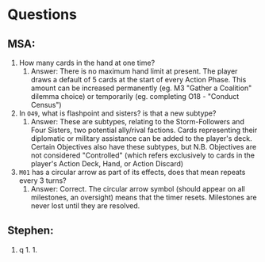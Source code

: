 # Questions 

## MSA: 
1. How many cards in the hand at one time?
	1. Answer: There is no maximum hand limit at present. The player draws a default of 5 cards at the start of every Action Phase. This amount can be increased permanently (eg. M3 "Gather a Coalition" dilemma choice) or temporarily (eg. completing O18 - "Conduct Census")
2. In `O49`, what is flashpoint and sisters? is that a new subtype?
	1. Answer: These are subtypes, relating to the Storm-Followers and Four Sisters, two potential ally/rival factions. Cards representing their diplomatic or military assistance can be added to the player's deck. Certain Objectives also have these subtypes, but N.B. Objectives are not considered "Controlled" (which refers exclusively to cards in the player's Action Deck, Hand, or Action Discard)
3. `M01` has a circular arrow as part of its effects, does that mean repeats every 3 turns? 
	1. Answer: Correct. The circular arrow symbol (should appear on all milestones, an oversight) means that the timer resets. Milestones are never lost until they are resolved. 

## Stephen: 
1. q
	1. 
		1. 

